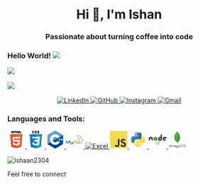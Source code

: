 <h1 align="center">Hi 👋, I'm Ishan </h1>
<h3 align="center">Passionate about turning coffee into code</h3>

  ### Hello World!  <img src="https://github.com/sciencepal/sciencepal/blob/master/assets/Hi.gif" width="29px">
  ![](https://komarev.com/ghpvc/?username=sciencepal&label=Profile%20Visits&color=blue&style=for-the-badge)
  
![](https://github-profile-trophy.vercel.app/?username=ishaan2304&theme=radical&no-frame=false&no-bg=true&margin-w=4)

<p align="center">
  <a href="https://www.linkedin.com/in/ishan-nalawade/" target="_blank">
    <img src="https://cdn.jsdelivr.net/npm/simple-icons@v3/icons/linkedin.svg" alt="LinkedIn" width="40" height="40"/>
  </a> 
  <a href="https://github.com/ishaan2304" target="_blank">
    <img src="https://cdn.jsdelivr.net/npm/simple-icons@v3/icons/github.svg" alt="GitHub" width="40" height="40"/>
  </a> 
  <a href="https://www.instagram.com/_ishaan__99/" target="_blank">
    <img src="https://cdn.jsdelivr.net/npm/simple-icons@v3/icons/instagram.svg" alt="Instagram" width="40" height="40"/>
      <a href="mailto:ishannalawade9565@gmail.com" target="_blank">
    <img src="https://cdn.jsdelivr.net/npm/simple-icons@v3/icons/gmail.svg" alt="Gmail" width="40" height="40"/>
  </a> 
  </p>
<p align="left">
</p>
<h3 align="left">Languages and Tools:</h3>
<a href="https://www.w3.org/html/" target="_blank" rel="noreferrer"> 
  <img src="https://raw.githubusercontent.com/devicons/devicon/master/icons/html5/html5-original-wordmark.svg" alt="html5" width="40" height="40"/> 
</a>
<a href="https://www.w3.org/Style/CSS/" target="_blank" rel="noreferrer"> 
  <img src="https://raw.githubusercontent.com/devicons/devicon/master/icons/css3/css3-original-wordmark.svg" alt="css3" width="40" height="40"/> 
</a>

<a href="https://www.w3schools.com/cpp/" target="_blank" rel="noreferrer"> 
  <img src="https://raw.githubusercontent.com/devicons/devicon/master/icons/cplusplus/cplusplus-original.svg" alt="cplusplus" width="40" height="40"/> 
</a>
<a href="https://www.mysql.com/" target="_blank" rel="noreferrer"> 
  <img src="https://raw.githubusercontent.com/devicons/devicon/master/icons/mysql/mysql-original-wordmark.svg" alt="mysql" width="40" height="40"/> 
</a>
<a href="https://example.com/excel-profile" target="_blank">
  <img src="https://cdn.jsdelivr.net/npm/simple-icons@v3/icons/microsoftexcel.svg" alt="Excel" width="40" height="40"/>
</a>
<a href="https://developer.mozilla.org/en-US/docs/Web/JavaScript" target="_blank" rel="noreferrer"> 
  <img src="https://raw.githubusercontent.com/devicons/devicon/master/icons/javascript/javascript-original.svg" alt="javascript" width="40" height="40"/> 
</a>

<a href="https://www.python.org" target="_blank" rel="noreferrer"> 
  <img src="https://raw.githubusercontent.com/devicons/devicon/master/icons/python/python-original.svg" alt="python" width="40" height="40"/> 
</a>

<a href="https://nodejs.org/" target="_blank" rel="noreferrer"> 
  <img src="https://raw.githubusercontent.com/devicons/devicon/master/icons/nodejs/nodejs-original-wordmark.svg" alt="nodejs" width="40" height="40"/> 
</a>

<a href="https://www.mongodb.com/" target="_blank" rel="noreferrer"> 
  <img src="https://raw.githubusercontent.com/devicons/devicon/master/icons/mongodb/mongodb-original-wordmark.svg" alt="mongodb" width="40" height="40"/> 
</a>
<p><img align="center" src="https://github-readme-streak-stats.herokuapp.com/?user=ishaan2304" alt="ishaan2304" /></p>
Feel free to connect
